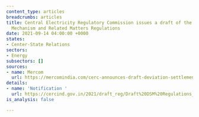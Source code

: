 ```yaml
---
content_type: articles
breadcrumbs: articles
title: Central Electricity Regulatory Commission issues a draft of the Deviation Settlement
  Mechanism and Related Matters Regulations
date: 2021-09-14 04:00:00 +0000
states:
- Center-State Relations
sectors:
- Energy
subsectors: []
sources:
- name: Mercom
  url: https://mercomindia.com/cerc-announces-draft-deviation-settlement-mechanism/
details:
- name: 'Notification '
  url: https://cercind.gov.in/2021/draft_reg/Draft%20DSM%20Regulations_070921.pdf
is_analysis: false

---
```

